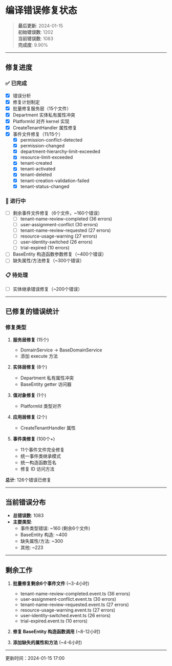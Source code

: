 # 编译错误修复状态

> **最后更新**: 2024-01-15  
> **初始错误数**: 1202  
> **当前错误数**: 1083  
> **完成度**: 9.90%

---

## 修复进度

### ✅ 已完成

- [x] 错误分析
- [x] 修复计划制定
- [x] 批量修复服务层（15个文件）
- [x] Department 实体私有属性冲突
- [x] PlatformId 对齐 kernel 实现
- [x] CreateTenantHandler 属性修复
- [x] 事件文件修复（11/15个）
  - [x] permission-conflict-detected
  - [x] permission-changed
  - [x] department-hierarchy-limit-exceeded
  - [x] resource-limit-exceeded
  - [x] tenant-created
  - [x] tenant-activated
  - [x] tenant-deleted
  - [x] tenant-creation-validation-failed
  - [x] tenant-status-changed

### 🔄 进行中

- [ ] 剩余事件文件修复（6个文件，~160个错误）
  - [ ] tenant-name-review-completed (36 errors)
  - [ ] user-assignment-conflict (30 errors)
  - [ ] tenant-name-review-requested (27 errors)
  - [ ] resource-usage-warning (27 errors)
  - [ ] user-identity-switched (26 errors)
  - [ ] trial-expired (10 errors)
- [ ] BaseEntity 构造函数参数修复（~400个错误）
- [ ] 缺失属性/方法修复（~300个错误）

### 📋 待处理

- [ ] 实体继承错误修复（~200个错误）

---

## 已修复的错误统计

### 修复类型

1. **服务层修复** (15个)
   - DomainService → BaseDomainService
   - 添加 execute 方法

2. **实体层修复** (8个)
   - Department 私有属性冲突
   - BaseEntity getter 访问器

3. **值对象修复** (1个)
   - PlatformId 类型对齐

4. **应用层修复** (2个)
   - CreateTenantHandler 属性

5. **事件类修复** (100个+)
   - 11个事件文件完全修复
   - 统一事件类继承模式
   - 统一构造函数签名
   - 修复 ID 访问方法

**总计**: 126个错误已修复

---

## 当前错误分布

- **总错误数**: 1083
- **主要类型**:
  - 事件类型错误: ~160 (剩余6个文件)
  - BaseEntity 构造: ~400
  - 缺失属性/方法: ~300
  - 其他: ~223

---

## 剩余工作

1. **批量修复剩余6个事件文件** (~3-4小时)
   - tenant-name-review-completed.event.ts (36 errors)
   - user-assignment-conflict.event.ts (30 errors)
   - tenant-name-review-requested.event.ts (27 errors)
   - resource-usage-warning.event.ts (27 errors)
   - user-identity-switched.event.ts (26 errors)
   - trial-expired.event.ts (10 errors)

2. **修复 BaseEntity 构造函数调用** (~8-12小时)
3. **添加缺失的属性和方法** (~4-6小时)

---

更新时间：2024-01-15 17:00
